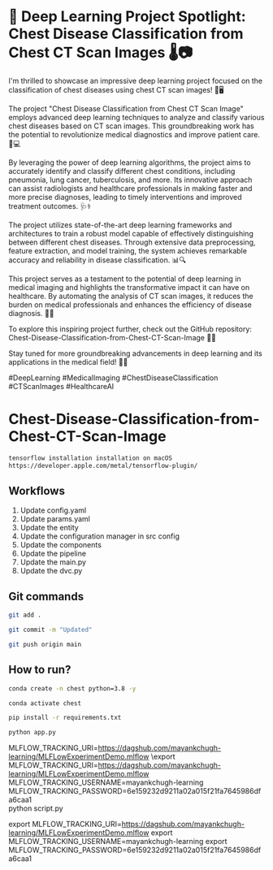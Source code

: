 #  **🔬 Deep Learning Project Spotlight: Chest Disease Classification from Chest CT Scan Images 🌡️📷**

I'm thrilled to showcase an impressive deep learning project focused on the classification of chest diseases using chest CT scan images! 🏥🖥️

The project "Chest Disease Classification from Chest CT Scan Image" employs advanced deep learning techniques to analyze and classify various chest diseases based on CT scan images. This groundbreaking work has the potential to revolutionize medical diagnostics and improve patient care. 💪💻

By leveraging the power of deep learning algorithms, the project aims to accurately identify and classify different chest conditions, including pneumonia, lung cancer, tuberculosis, and more. Its innovative approach can assist radiologists and healthcare professionals in making faster and more precise diagnoses, leading to timely interventions and improved treatment outcomes. 🩺⚕️

The project utilizes state-of-the-art deep learning frameworks and architectures to train a robust model capable of effectively distinguishing between different chest diseases. Through extensive data preprocessing, feature extraction, and model training, the system achieves remarkable accuracy and reliability in disease classification. 📊🔍

This project serves as a testament to the potential of deep learning in medical imaging and highlights the transformative impact it can have on healthcare. By automating the analysis of CT scan images, it reduces the burden on medical professionals and enhances the efficiency of disease diagnosis. 🌟💡

To explore this inspiring project further, check out the GitHub repository: Chest-Disease-Classification-from-Chest-CT-Scan-Image 📁🔗

Stay tuned for more groundbreaking advancements in deep learning and its applications in the medical field! 🚀🧠

#DeepLearning #MedicalImaging #ChestDiseaseClassification #CTScanImages #HealthcareAI

# Chest-Disease-Classification-from-Chest-CT-Scan-Image

```bash
tensorflow installation installation on macOS
https://developer.apple.com/metal/tensorflow-plugin/

```
## Workflows
1. Update config.yaml
2. Update params.yaml
3. Update the entity
4. Update the configuration manager in src config
5. Update the components
6. Update the pipeline
7. Update the main.py
8. Update the dvc.py


## Git commands

```bash
git add .

git commit -m "Updated"

git push origin main
```

## How to run?

```bash
conda create -n chest python=3.8 -y
```

```bash
conda activate chest
```

```bash
pip install -r requirements.txt
```

```bash
python app.py
```


MLFLOW_TRACKING_URI=https://dagshub.com/mayankchugh-learning/MLFLowExperimentDemo.mlflow \export MLFLOW_TRACKING_URI=https://dagshub.com/mayankchugh-learning/MLFLowExperimentDemo.mlflow
MLFLOW_TRACKING_USERNAME=mayankchugh-learning \
MLFLOW_TRACKING_PASSWORD=6e159232d9211a02a015f21fa7645986dfa6caa1 \
python script.py

export MLFLOW_TRACKING_URI=https://dagshub.com/mayankchugh-learning/MLFLowExperimentDemo.mlflow
export MLFLOW_TRACKING_USERNAME=mayankchugh-learning
export MLFLOW_TRACKING_PASSWORD=6e159232d9211a02a015f21fa7645986dfa6caa1